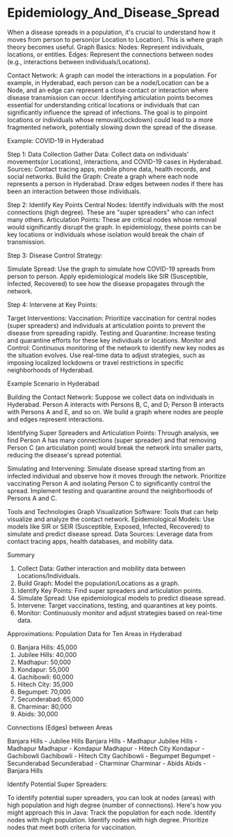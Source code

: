 # Epidemiology_And_Disease_Spread
When a disease spreads in a population, it's crucial to understand how it moves from person to person(or Location to Location). This is where graph theory becomes useful.
Graph Basics:
Nodes: Represent individuals, locations, or entities.
Edges: Represent the connections between nodes (e.g., interactions between individuals/Locations).

Contact Network:
A graph can model the interactions in a population. For example, in Hyderabad, each person can be a node/Location can be a Node, and an edge can represent a close contact or interaction where disease transmission can occur. Identifying articulation points becomes essential for understanding critical locations or individuals that can significantly influence the spread of infections. The goal is to pinpoint locations or individuals whose removal(Lockdown) could lead to a more fragmented network, potentially slowing down the spread of the disease. 

Example: COVID-19 in Hyderabad

Step 1: Data Collection
Gather Data:
Collect data on individuals' movements(or Locations), interactions, and COVID-19 cases in Hyderabad.
Sources: Contact tracing apps, mobile phone data, health records, and social networks.
Build the Graph:
Create a graph where each node represents a person in Hyderabad.
Draw edges between nodes if there has been an interaction between those individuals.

Step 2: Identify Key Points
Central Nodes:
Identify individuals with the most connections (high degree). These are "super spreaders" who can infect many others.
Articulation Points:
These are critical nodes whose removal would significantly disrupt the graph. In epidemiology, these points can be key locations or individuals whose isolation would break the chain of transmission.

Step 3: Disease Control Strategy:

Simulate Spread:
Use the graph to simulate how COVID-19 spreads from person to person.
Apply epidemiological models like SIR (Susceptible, Infected, Recovered) to see how the disease propagates through the network.

Step 4: Intervene at Key Points:

Target Interventions:
Vaccination: Prioritize vaccination for central nodes (super spreaders) and individuals at articulation points to prevent the disease from spreading rapidly.
Testing and Quarantine: Increase testing and quarantine efforts for these key individuals or locations.
Monitor and Control:
Continuous monitoring of the network to identify new key nodes as the situation evolves.
Use real-time data to adjust strategies, such as imposing localized lockdowns or travel restrictions in specific neighborhoods of Hyderabad.

Example Scenario in Hyderabad

Building the Contact Network:
Suppose we collect data on individuals in Hyderabad. Person A interacts with Persons B, C, and D; Person B interacts with Persons A and E, and so on.
We build a graph where nodes are people and edges represent interactions. 

Identifying Super Spreaders and Articulation Points:
Through analysis, we find Person A has many connections (super spreader) and that removing Person C (an articulation point) would break the network into smaller parts, reducing the disease's spread potential.

Simulating and Intervening:
Simulate disease spread starting from an infected individual and observe how it moves through the network.
Prioritize vaccinating Person A and isolating Person C to significantly control the spread.
Implement testing and quarantine around the neighborhoods of Persons A and C.

Tools and Technologies
Graph Visualization Software: Tools that can help visualize and analyze the contact network.
Epidemiological Models: Use models like SIR or SEIR (Susceptible, Exposed, Infected, Recovered) to simulate and predict disease spread.
Data Sources: Leverage data from contact tracing apps, health databases, and mobility data.

Summary

1. Collect Data: Gather interaction and mobility data between Locations/Individuals.
2. Build Graph: Model the population/Locations as a graph.
3. Identify Key Points: Find super spreaders and articulation points.
4. Simulate Spread: Use epidemiological models to predict disease spread.
5. Intervene: Target vaccinations, testing, and quarantines at key points.
6. Monitor: Continuously monitor and adjust strategies based on real-time data.

Approximations:
Population Data for Ten Areas in Hyderabad

0. Banjara Hills: 45,000
1. Jubilee Hills: 40,000
2. Madhapur: 50,000
3. Kondapur: 55,000
4. Gachibowli: 60,000
5. Hitech City: 35,000
6. Begumpet: 70,000
7. Secunderabad: 65,000
8. Charminar: 80,000
9. Abids: 30,000

Connections (Edges) between Areas

Banjara Hills - Jubilee Hills
Banjara Hills - Madhapur
Jubilee Hills - Madhapur
Madhapur - Kondapur
Madhapur - Hitech City
Kondapur - Gachibowli
Gachibowli - Hitech City
Gachibowli - Begumpet
Begumpet - Secunderabad
Secunderabad - Charminar
Charminar - Abids
Abids - Banjara Hills

Identify Potential Super Spreaders:

To identify potential super spreaders, you can look at nodes (areas) with high population and high degree (number of connections). Here's how you might approach this in Java:
Track the population for each node.
Identify nodes with high population.
Identify nodes with high degree.
Prioritize nodes that meet both criteria for vaccination.





